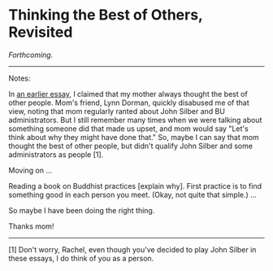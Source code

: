 Thinking the Best of Others, Revisited
======================================

*Forthcoming.*

---

Notes:

In [an earlier essay](thinking-the-best.html), I claimed that my mother
always thought the best of other people.  Mom's friend, Lynn Dorman,
quickly disabused me of that view, noting that mom regularly ranted
about John Silber and BU administrators.  But I still remember many times
when we were talking about something someone did that made us upset,
and mom would say "Let's think about why they might have done that."
So, maybe I can say that mom thought the best of other people, but didn't
qualify John Silber and some administrators as people [1].

Moving on ...

Reading a book on Buddhist practices [explain why].  First practice is
to find something good in each person you meet.  (Okay, not quite that
simple.) ...

So maybe I have been doing the right thing.

Thanks mom!

---

[1] Don't worry, Rachel, even though you've decided to play John Silber
in these essays, I do think of you as a person.
